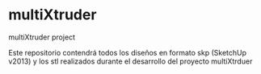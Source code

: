 multiXtruder
============

multiXtruder project

Este repositorio contendrá todos los diseños en formato skp (SketchUp v2013) y los stl realizados durante el desarrollo del proyecto multiXtrduer
